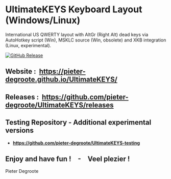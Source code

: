 # UltimateKEYS Keyboard Layout (Windows/Linux)

International US QWERTY layout with AltGr (Right Alt) dead keys via AutoHotkey script (Win), MSKLC source (Win, obsolete) and XKB integration (Linux, experimental).

[![GitHub Release](https://img.shields.io/github/release/pieter-degroote/UltimateKEYS.svg)](https://github.com/pieter-degroote/UltimateKEYS/releases)

## Website : &nbsp;https://pieter-degroote.github.io/UltimateKEYS/

## Releases : &nbsp;https://github.com/pieter-degroote/UltimateKEYS/releases

## Testing Repository - Additional experimental versions

- **https://github.com/pieter-degroote/UltimateKEYS-testing**

## Enjoy and have fun !&emsp;-&emsp;Veel plezier !

Pieter Degroote
